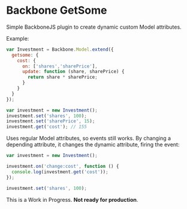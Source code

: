 # Backbone GetSome #

Simple BackboneJS plugin to create dynamic custom Model attributes.

Example:

```javascript
var Investment = Backbone.Model.extend({
  getsome: {
    cost: {
      on: ['shares','sharePrice'],
      update: function (share, sharePrice) {
        return share * sharePrice;
      }
    }
  }
});

var investment = new Investment();
investment.set('shares', 100);
investment.set('sharePrice', 15);
investment.get('cost'); // 155
```

Uses regular Model attributes, so events still works. By changing a depending attribute, it changes the dynamic attribute, firing the event:

```javascript
var investment = new Investment();

investment.on('change:cost', function () {
  console.log(investment.get('cost'));
});

investment.set('shares', 100);
```

This is a Work in Progress. **Not ready for production**.